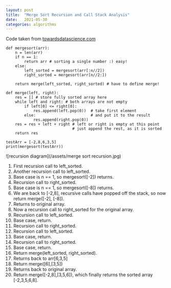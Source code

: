 ```yaml
---
layout: post
title:  "Merge Sort Recursion and Call Stack Analysis"
date:   2021-05-30
categories: algorithms
---
```


Code taken from [towardsdatascience.com](https://towardsdatascience.com/introduction-to-recursion-and-merge-sort-2e143b1b7615)

```
def mergesort(arr):
    n = len(arr)
    if n == 1:
        return arr # sorting a single number :) easy!
    else:
        left_sorted = mergesort(arr[:n//2])
        right_sorted = mergesort(arr[n//2:])
        
    return merge(left_sorted, right_sorted) # have to define merge!

def merge(left, right):
    res = [] # store fully sorted array here
    while left and right: # both arrays are not empty
        if left[0] <= right[0]:
            res.append(left.pop(0))  # take first element
        else:                        # and put it to the result
            res.append(right.pop(0))
    res = res + left + right # left or right is empty at this point
                             # just append the rest, as it is sorted
    return res

testArr = [-2,8,6,3,5]
print(mergesort(testArr))
```

![recursion diagram](/assets/merge sort recursion.jpg)

1. First recursion call to left_sorted.
2. Another recursion call to left_sorted.
3. Base case is n == 1, so mergesort([-2]) returns.
4. Recursion call to right_sorted.
5. Base case is n == 1, so mergesort([-8]) returns.
6. We are back to [-2,8], recursive calls have popped off the stack, so now return merge([-2], [-8]).
7. Returns to original array.
8. Now a recursion call to right_sorted for the original array.
9. Recursion call to left_sorted.
10. Base case, return.
11. Recursion call to right_sorted.
12. Recursion call to left_sorted.
13. Base case, return.
14. Recursion call to right_sorted.
15. Base case, return.
16. Return merge(left_sorted, right_sorted).
17. Returns back to arr[6,3,5]
18. Return merge([6],[3,5])
19. Returns back to original array.
20. Return merge([-2,8],[3,5,6]), which finally returns the sorted array [-2,3,5,6,8].